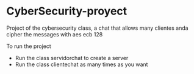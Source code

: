 # CyberSecurity-proyect

Project of the cybersecurity class, a chat that allows many clientes anda cipher the messages with aes ecb 128

To run the project
- Run the class servidorchat to create a server
- Run the class clientechat as many times as you want
